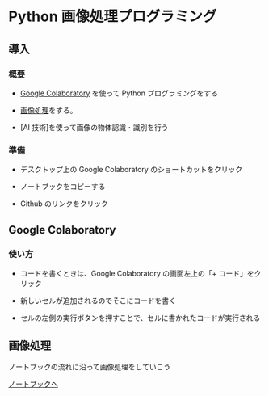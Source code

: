 # Python 画像処理プログラミング

## 導入

### 概要

- [Google Colaboratory](#Google-Colaboratory) を使って Python プログラミングをする

- [画像処理](#画像処理)をする。

- [AI 技術]を使って画像の物体認識・識別を行う

### 準備

- デスクトップ上の Google Colaboratory のショートカットをクリック

- ノートブックをコピーする

- Github のリンクをクリック

## Google Colaboratory

### 使い方

- コードを書くときは、Google Colaboratory の画面左上の「+ コード」をクリック

- 新しいセルが追加されるのでそこにコードを書く

- セルの左側の実行ボタンを押すことで、セルに書かれたコードが実行される

## 画像処理

ノートブックの流れに沿って画像処理をしていこう

[ノートブックへ](https://colab.research.google.com/drive/1C6UH1p2DbJXnh0_Opnfsy7VX3Efx8Q-p?hl=ja#scrollTo=_dZOk0aJxpS7)

